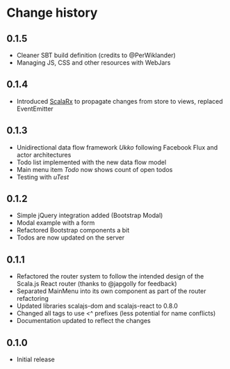 # Change history

## 0.1.5

* Cleaner SBT build definition (credits to @PerWiklander)
* Managing JS, CSS and other resources with WebJars

## 0.1.4

* Introduced [ScalaRx](https://github.com/lihaoyi/scala.rx) to propagate changes from store to views, replaced EventEmitter

## 0.1.3

* Unidirectional data flow framework *Ukko* following Facebook Flux and actor architectures
* Todo list implemented with the new data flow model
* Main menu item *Todo* now shows count of open todos
* Testing with *uTest*

## 0.1.2

* Simple jQuery integration added (Bootstrap Modal)
* Modal example with a form
* Refactored Bootstrap components a bit
* Todos are now updated on the server

## 0.1.1

* Refactored the router system to follow the intended design of the Scala.js React router (thanks to @japgolly for feedback)
* Separated MainMenu into its own component as part of the router refactoring
* Updated libraries scalajs-dom and scalajs-react to 0.8.0
* Changed all tags to use <^ prefixes (less potential for name conflicts)
* Documentation updated to reflect the changes

## 0.1.0

* Initial release
